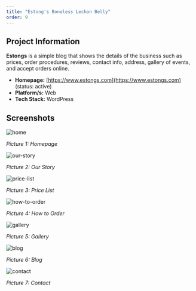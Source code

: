 ```yaml
---
title: "Estong's Boneless Lechon Belly"
order: 9
---
```

## Project Information
**Estongs** is a simple blog that shows the details of the business such as prices, order procedures, reviews, contact info, address, gallery of events, and accept orders online.

* **Homepage:** [https://www.estongs.com](https://www.estongs.com) (status: active)
* **Platform/s:** Web
* **Tech Stack:** WordPress

## Screenshots
![home](/assets/images/portfolio/estongs/home.png)

*Picture 1: Homepage*

![our-story](/assets/images/portfolio/estongs/our-story.png)

*Picture 2: Our Story*

![price-list](/assets/images/portfolio/estongs/price-list.png)

*Picture 3: Price List*

![how-to-order](/assets/images/portfolio/estongs/how-to-order.png)

*Picture 4: How to Order*

![gallery](/assets/images/portfolio/estongs/gallery.png)

*Picture 5: Gallery*

![blog](/assets/images/portfolio/estongs/blog.png)

*Picture 6: Blog*

![contact](/assets/images/portfolio/estongs/contact.png)

*Picture 7: Contact*
